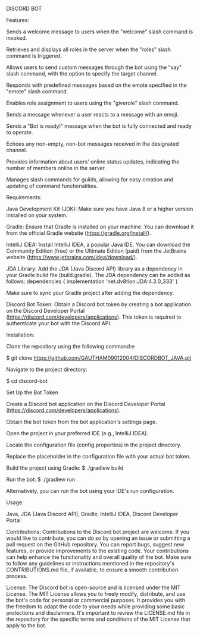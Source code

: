 DISCORD BOT
    
Features:
    
Sends a welcome message to users when the "welcome" slash command is invoked.

Retrieves and displays all roles in the server when the "roles" slash command is triggered.

Allows users to send custom messages through the bot using the "say" slash command, with the option to specify the target channel.

Responds with predefined messages based on the emote specified in the "emote" slash command.

Enables role assignment to users using the "giverole" slash command.

Sends a message whenever a user reacts to a message with an emoji.
    
Sends a "Bot is ready!" message when the bot is fully connected and ready to operate.

Echoes any non-empty, non-bot messages received in the designated channel.

Provides information about users' online status updates, indicating the number of members online in the server.

Manages slash commands for guilds, allowing for easy creation and updating of command functionalities.   


Requirements: 


Java Development Kit (JDK): Make sure you have Java 8 or a higher version installed on your system.

Gradle: Ensure that Gradle is installed on your machine. You can download it from the official Gradle website (https://gradle.org/install/).

IntelliJ IDEA: Install IntelliJ IDEA, a popular Java IDE. You can download the Community Edition (free) or the Ultimate Edition (paid) from the JetBrains website (https://www.jetbrains.com/idea/download/).

JDA Library: Add the JDA (Java Discord API) library as a dependency in your Gradle build file (build.gradle). The JDA dependency can be added as follows:
dependencies {
    implementation 'net.dv8tion:JDA:4.3.0_333'
}

Make sure to sync your Gradle project after adding the dependency.

Discord Bot Token: Obtain a Discord bot token by creating a bot application on the Discord Developer Portal (https://discord.com/developers/applications). This token is required to authenticate your bot with the Discord API.


Installation:


Clone the repository using the following command:e

$ git clone https://github.com/GAUTHAM09012004/DISCORDBOT_JAVA.git

Navigate to the project directory:

$ cd discord-bot

Set Up the Bot Token

Create a Discord bot application on the Discord Developer Portal (https://discord.com/developers/applications).

Obtain the bot token from the bot application's settings page.

Open the project in your preferred IDE (e.g., IntelliJ IDEA).

Locate the configuration file (config.properties) in the project directory.

Replace the placeholder <your-bot-token> in the configuration file with your actual bot token.

Build the project using Gradle:
$ ./gradlew build

Run the bot:
$ ./gradlew run

Alternatively, you can run the bot using your IDE's run configuration.
    
Usage:
    
Java,
JDA (Java Discord API),
Gradle,
IntelliJ IDEA,
Discord Developer Portal
    
Contributions: 
Contributions to the Discord bot project are welcome. If you would like to contribute, you can do so by opening an issue or submitting a pull request on the GitHub repository. You can report bugs, suggest new features, or provide improvements to the existing code. Your contributions can help enhance the functionality and overall quality of the bot. Make sure to follow any guidelines or instructions mentioned in the repository's CONTRIBUTIONS.md file, if available, to ensure a smooth contribution process.

License: 
The Discord bot is open-source and is licensed under the MIT License. The MIT License allows you to freely modify, distribute, and use the bot's code for personal or commercial purposes. It provides you with the freedom to adapt the code to your needs while providing some basic protections and disclaimers. It's important to review the LICENSE.md file in the repository for the specific terms and conditions of the MIT License that apply to the bot.
 
    
    
